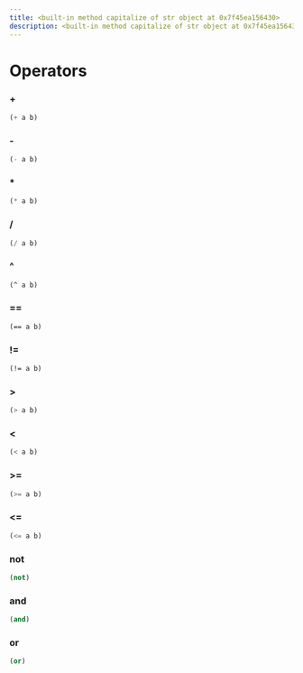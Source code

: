 ```yaml
---
title: <built-in method capitalize of str object at 0x7f45ea156430>
description: <built-in method capitalize of str object at 0x7f45ea156430> functions and variables
---
```


# Operators

### +

```lisp
(+ a b)
```



### -

```lisp
(- a b)
```



### *

```lisp
(* a b)
```



### /

```lisp
(/ a b)
```



### ^

```lisp
(^ a b)
```



### ==

```lisp
(== a b)
```



### !=

```lisp
(!= a b)
```



### >

```lisp
(> a b)
```



### <

```lisp
(< a b)
```



### >=

```lisp
(>= a b)
```



### <=

```lisp
(<= a b)
```



### not

```lisp
(not)
```



### and

```lisp
(and)
```



### or

```lisp
(or)
```



